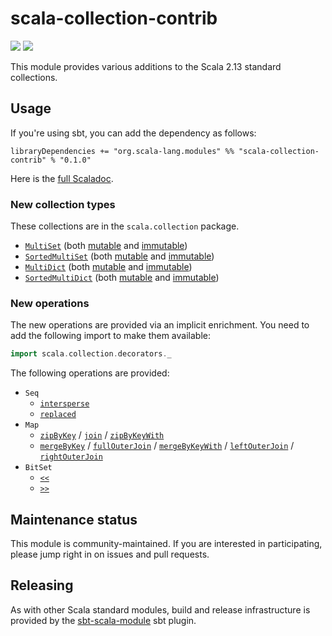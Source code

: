 # scala-collection-contrib

[<img src="https://travis-ci.org/scala/scala-collection-contrib.svg?branch=master"/>](https://travis-ci.org/scala/scala-collection-contrib)
[<img src="https://img.shields.io/maven-central/v/org.scala-lang.modules/scala-collection-contrib_2.13.svg?label=scala+2.13"/>](http://search.maven.org/#search%7Cga%7C1%7Cg%3Aorg.scala-lang.modules%20a%3Ascala-collection-contrib_2.13)

This module provides various additions to the Scala 2.13 standard collections.

## Usage

If you're using sbt, you can add the dependency as follows:

```
libraryDependencies += "org.scala-lang.modules" %% "scala-collection-contrib" % "0.1.0"
```

Here is the [full Scaladoc](https://static.javadoc.io/org.scala-lang.modules/scala-collection-contrib_2.13/0.1.0/scala/collection/index.html).

### New collection types

These collections are in the `scala.collection` package.

- [`MultiSet`](https://static.javadoc.io/org.scala-lang.modules/scala-collection-contrib_2.13/0.1.0/scala/collection/MultiSet.html) (both [mutable](https://static.javadoc.io/org.scala-lang.modules/scala-collection-contrib_2.13/0.1.0/scala/collection/mutable/MultiSet.html) and [immutable](https://static.javadoc.io/org.scala-lang.modules/scala-collection-contrib_2.13/0.1.0/scala/collection/immutable/MultiSet.html))
- [`SortedMultiSet`](https://static.javadoc.io/org.scala-lang.modules/scala-collection-contrib_2.13/0.1.0/scala/collection/SortedMultiSet.html) (both [mutable](https://static.javadoc.io/org.scala-lang.modules/scala-collection-contrib_2.13/0.1.0/scala/collection/mutable/SortedMultiSet.html) and [immutable](https://static.javadoc.io/org.scala-lang.modules/scala-collection-contrib_2.13/0.1.0/scala/collection/immutable/SortedMultiSet.html))
- [`MultiDict`](https://static.javadoc.io/org.scala-lang.modules/scala-collection-contrib_2.13/0.1.0/scala/collection/MultiDict.html) (both [mutable](https://static.javadoc.io/org.scala-lang.modules/scala-collection-contrib_2.13/0.1.0/scala/collection/mutable/MultiDict.html) and [immutable](https://static.javadoc.io/org.scala-lang.modules/scala-collection-contrib_2.13/0.1.0/scala/collection/immutable/MultiDict.html))
- [`SortedMultiDict`](https://static.javadoc.io/org.scala-lang.modules/scala-collection-contrib_2.13/0.1.0/scala/collection/SortedMultiDict.html) (both [mutable](https://static.javadoc.io/org.scala-lang.modules/scala-collection-contrib_2.13/0.1.0/scala/collection/mutable/SortedMultiDict.html) and [immutable](https://static.javadoc.io/org.scala-lang.modules/scala-collection-contrib_2.13/0.1.0/scala/collection/immutable/SortedMultiDict.html))

### New operations

The new operations are provided via an implicit enrichment. You need to add the following
import to make them available:

```scala
import scala.collection.decorators._
```

The following operations are provided:

- `Seq`
    - [`intersperse`](https://static.javadoc.io/org.scala-lang.modules/scala-collection-contrib_2.13/0.1.0/scala/collection/decorators/SeqDecorator.html#intersperse[B>:SeqDecorator.this.seq.A,That]\(start:B,sep:B,end:B\)\(implicitbf:scala.collection.BuildFrom[C,B,That]\):That)
    - [`replaced`](https://static.javadoc.io/org.scala-lang.modules/scala-collection-contrib_2.13/0.1.0/scala/collection/decorators/SeqDecorator.html#replaced[B>:SeqDecorator.this.seq.A,That]\(elem:B,replacement:B\)\(implicitbf:scala.collection.BuildFrom[C,B,That]\):That)
- `Map`
    - [`zipByKey`](https://static.javadoc.io/org.scala-lang.modules/scala-collection-contrib_2.13/0.1.0/scala/collection/decorators/MapDecorator.html#zipByKey[W,That]\(other:scala.collection.Map[MapDecorator.this.map.K,W]\)\(implicitbf:scala.collection.BuildFrom[C,\(MapDecorator.this.map.K,\(MapDecorator.this.map.V,W\)\),That]\):That) / [`join`](https://static.javadoc.io/org.scala-lang.modules/scala-collection-contrib_2.13/0.1.0/scala/collection/decorators/MapDecorator.html#join[W,That]\(other:scala.collection.Map[MapDecorator.this.map.K,W]\)\(implicitbf:scala.collection.BuildFrom[C,\(MapDecorator.this.map.K,\(MapDecorator.this.map.V,W\)\),That]\):That) / [`zipByKeyWith`](https://static.javadoc.io/org.scala-lang.modules/scala-collection-contrib_2.13/0.1.0/scala/collection/decorators/MapDecorator.html#zipByKeyWith[W,X,That]\(other:scala.collection.Map[MapDecorator.this.map.K,W]\)\(f:\(MapDecorator.this.map.V,W\)=>X\)\(implicitbf:scala.collection.BuildFrom[C,\(MapDecorator.this.map.K,X\),That]\):That)
    - [`mergeByKey`](https://static.javadoc.io/org.scala-lang.modules/scala-collection-contrib_2.13/0.1.0/scala/collection/decorators/MapDecorator.html#mergeByKey[W,That]\(other:scala.collection.Map[MapDecorator.this.map.K,W]\)\(implicitbf:scala.collection.BuildFrom[C,\(MapDecorator.this.map.K,\(Option[MapDecorator.this.map.V],Option[W]\)\),That]\):That) / [`fullOuterJoin`](https://static.javadoc.io/org.scala-lang.modules/scala-collection-contrib_2.13/0.1.0/scala/collection/decorators/MapDecorator.html#fullOuterJoin[W,That]\(other:scala.collection.Map[MapDecorator.this.map.K,W]\)\(implicitbf:scala.collection.BuildFrom[C,\(MapDecorator.this.map.K,\(Option[MapDecorator.this.map.V],Option[W]\)\),That]\):That) / [`mergeByKeyWith`](https://static.javadoc.io/org.scala-lang.modules/scala-collection-contrib_2.13/0.1.0/scala/collection/decorators/MapDecorator.html#mergeByKeyWith[W,X,That]\(other:scala.collection.Map[MapDecorator.this.map.K,W]\)\(f:PartialFunction[\(Option[MapDecorator.this.map.V],Option[W]\),X]\)\(implicitbf:scala.collection.BuildFrom[C,\(MapDecorator.this.map.K,X\),That]\):That) / [`leftOuterJoin`](https://static.javadoc.io/org.scala-lang.modules/scala-collection-contrib_2.13/0.1.0/scala/collection/decorators/MapDecorator.html#leftOuterJoin[W,That]\(other:scala.collection.Map[MapDecorator.this.map.K,W]\)\(implicitbf:scala.collection.BuildFrom[C,\(MapDecorator.this.map.K,\(MapDecorator.this.map.V,Option[W]\)\),That]\):That) / [`rightOuterJoin`](https://static.javadoc.io/org.scala-lang.modules/scala-collection-contrib_2.13/0.1.0/scala/collection/decorators/MapDecorator.html#rightOuterJoin[W,That]\(other:scala.collection.Map[MapDecorator.this.map.K,W]\)\(implicitbf:scala.collection.BuildFrom[C,\(MapDecorator.this.map.K,\(Option[MapDecorator.this.map.V],W\)\),That]\):That)
- `BitSet`
    - [`<<`](https://static.javadoc.io/org.scala-lang.modules/scala-collection-contrib_2.13/0.1.0/scala/collection/decorators/BitSetDecorator.html)
    - [`>>`](https://static.javadoc.io/org.scala-lang.modules/scala-collection-contrib_2.13/0.1.0/scala/collection/decorators/BitSetDecorator.html)

## Maintenance status

This module is community-maintained.  If you are interested in
participating, please jump right in on issues and pull requests.

## Releasing

As with other Scala standard modules, build and release infrastructure
is provided by the
[sbt-scala-module](https://github.com/scala/sbt-scala-module/) sbt
plugin.

